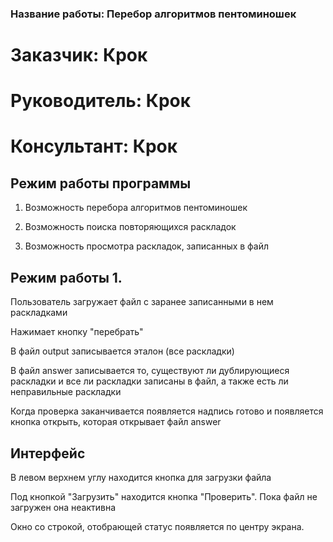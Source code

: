 ### Название работы: Перебор алгоритмов пентоминошек

# Заказчик: Крок

# Руководитель: Крок

# Консультант: Крок

## Режим работы программы

1) Возможность перебора алгоритмов пентоминошек

2) Возможность поиска повторяющихся раскладок

3) Возможность просмотра раскладок, записанных в файл

## Режим работы 1.

Пользователь загружает файл с заранее записанными в нем раскладками

Нажимает кнопку "перебрать"

В файл output записывается эталон (все раскладки)

В файл answer записывается то, существуют ли дублирующиеся раскладки и все ли раскладки записаны в файл, а также есть ли неправильные раскладки

Когда проверка заканчивается появляется надпись готово и появляется кнопка открыть, которая открывает файл answer 

## Интерфейс

В левом верхнем углу находится кнопка для загрузки файла

Под кнопкой "Загрузить" находится кнопка "Проверить". Пока файл не загружен она неактивна

Окно со строкой, отобрающей статус появляется по центру экрана.
